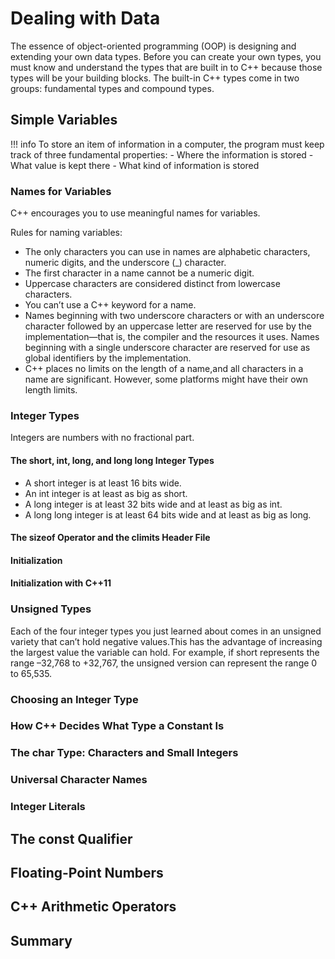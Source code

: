 # Dealing with Data

The essence of object-oriented programming (OOP) is designing and extending your own data types. Before you can create your own types, you must know and understand the types that are built in to C++ because those types will be your building blocks. The built-in C++ types come in two groups: fundamental types and compound types.

## Simple Variables

!!! info
    To store an item of information in a computer, the program must keep track of three fundamental properties:
    - Where the information is stored
    - What value is kept there
    - What kind of information is stored

### Names for Variables
C++ encourages you to use meaningful names for variables.

Rules for naming variables:
- The only characters you can use in names are alphabetic characters, numeric digits,
and the underscore (_) character.
- The first character in a name cannot be a numeric digit.
- Uppercase characters are considered distinct from lowercase characters.
- You can’t use a C++ keyword for a name.
- Names beginning with two underscore characters or with an underscore character
followed by an uppercase letter are reserved for use by the implementation—that is,
the compiler and the resources it uses. Names beginning with a single underscore
character are reserved for use as global identifiers by the implementation.
- C++ places no limits on the length of a name,and all characters in a name are significant. However, some platforms might have their own length limits.

### Integer Types
Integers are numbers with no fractional part.

#### The short, int, long, and long long Integer Types

- A short integer is at least 16 bits wide.
- An int integer is at least as big as short.
- A long integer is at least 32 bits wide and at least as big as int.
- A long long integer is at least 64 bits wide and at least as big as long.

#### The sizeof Operator and the climits Header File


#### Initialization

#### Initialization with C++11

### Unsigned Types
Each of the four integer types you just learned about comes in an unsigned variety that can’t hold negative values.This has the advantage of increasing the largest value the variable can hold. For example, if short represents the range –32,768 to +32,767, the unsigned version can represent the range 0 to 65,535.

### Choosing an Integer Type

### How C++ Decides What Type a Constant Is

### The char Type: Characters and Small Integers

### Universal Character Names







### Integer Literals


## The const Qualifier

## Floating-Point Numbers

## C++ Arithmetic Operators

## Summary


